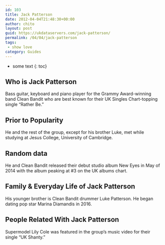 ```yaml
---
id: 103
title: Jack Patterson
date: 2012-04-04T21:48:30+00:00
author: chito
layout: post
guid: https://ukdataservers.com/jack-patterson/
permalink: /04/04/jack-patterson
tags:
 - show love
category: Guides
---
```


* some text
{: toc}


## Who is  Jack Patterson
                  
                  
                  
Bass guitar, keyboard and piano player for the Grammy Award-winning band Clean Bandit who are best known for their UK Singles Chart-topping single &#8220;Rather Be.&#8221;  
                  
                
                
                
## Prior to Popularity 
                  
                  
                  
He and the rest of the group, except for his brother Luke, met while studying at Jesus College, University of Cambridge. 
                  
                
                
                
## Random data 
                  
                  
                  
He and Clean Bandit released their debut studio album New Eyes in May of 2014 with the album peaking at #3 on the UK albums chart.
                  
                
                
                
## Family & Everyday Life of Jack Patterson
                  
                  
                  
His younger brother is Clean Bandit drummer Luke Patterson. He began dating pop star Marina Diamandis in 2016. 
                  
                
                
                
## People Related With  Jack Patterson
                  
                  
                  
Supermodel Lily Cole was featured in the group&#8217;s music video for their single &#8220;UK Shanty.&#8221; 
                  
                
              
            
          
          
          
    
    
  
